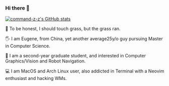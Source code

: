 ### Hi there 👋

[![command-z-z's GitHub stats](https://github-readme-stats.vercel.app/api?username=command-z-z&show_icons=true&bg_color=303446&text_color=c6d0f5&icon_color=ca9ee6&title_color=81c8be)](https://github.com/command-z-z)

<!-- [![Top Langs](https://github-readme-stats.vercel.app/api/top-langs/?username=command-z-z&bg_color=303446&text_color=c6d0f5&icon_color=ca9ee6&title_color=81c8be)](https://github.com/command-z-z) -->

<!-- **command-z-z/command-z-z** is a ✨ _special_ ✨ repository because its `README.md` (this file) appears on your GitHub profile. -->

🧘 To be honest, I should touch grass, but the grass ran.

🖐️ I am Eugene, from China, yet another average25y/o guy pursuing  Master in Computer Science.

🤖 I am a second-year graduate student, and interested in Computer Graphics/Vision and Robot Navigation.

💻 I am MacOS and Arch Linux user, also addicted in Terminal with a Neovim enthusiast and hacking WMs. 
